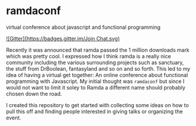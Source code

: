 # ramdaconf
virtual conference about javascript and functional programming

[![Gitter](https://badges.gitter.im/Join Chat.svg)](https://gitter.im/ramda/ramda/conf?utm_source=badge&utm_medium=badge&utm_campaign=pr-badge&utm_content=badge)


Recently it was announced that ramda passed the 1 million downloads mark which was pretty cool. I expressed how I think ramda is a really nice community including the various surrounding projects such as sanctuary, the stuff from DrBoolean, fantasyland and so on and so forth. This led to my idea of having a virtual get together: An online conference about functional programming with Javascript. My initial thought was `ramdaconf` but since I would not want to limit it soley to Ramda a different name should probably chosen down the road.

I created this repository to get started with collecting some ideas on how to pull this off and finding people interested in giving talks or organizing the event.
